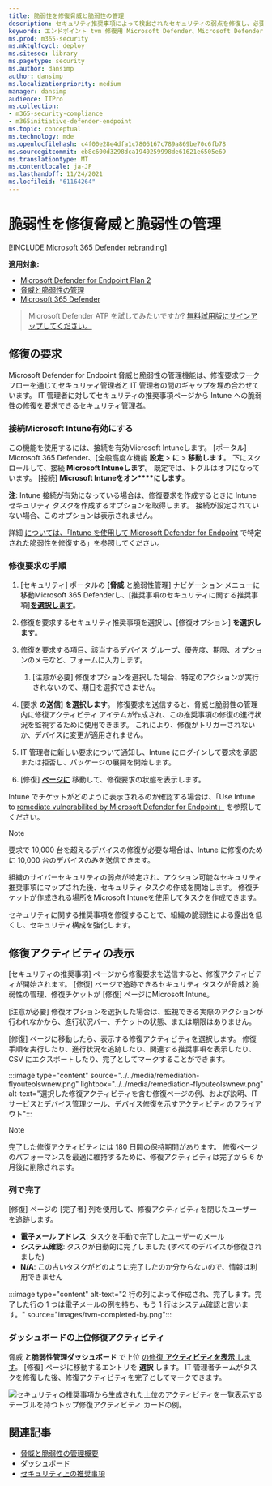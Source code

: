 ```yaml
---
title: 脆弱性を修復脅威と脆弱性の管理
description: セキュリティ推奨事項によって検出されたセキュリティの弱点を修復し、必要に応じて例外を作成脅威と脆弱性の管理。
keywords: エンドポイント tvm 修復用 Microsoft Defender、Microsoft Defender for Endpoint tvm、脅威と脆弱性の管理、脅威 & 脆弱性の管理、脅威& 脆弱性の管理 修復、tvm 修復 intune、tvm 修復 sccm
ms.prod: m365-security
ms.mktglfcycl: deploy
ms.sitesec: library
ms.pagetype: security
ms.author: dansimp
author: dansimp
ms.localizationpriority: medium
manager: dansimp
audience: ITPro
ms.collection:
- m365-security-compliance
- m365initiative-defender-endpoint
ms.topic: conceptual
ms.technology: mde
ms.openlocfilehash: c4f00e28e4dfa1c7806167c789a869be70c6fb78
ms.sourcegitcommit: eb8c600d3298dca1940259998de61621e6505e69
ms.translationtype: MT
ms.contentlocale: ja-JP
ms.lasthandoff: 11/24/2021
ms.locfileid: "61164264"
---
```

# <a name="remediate-vulnerabilities-with-threat-and-vulnerability-management"></a>脆弱性を修復脅威と脆弱性の管理

[!INCLUDE [Microsoft 365 Defender rebranding](../../includes/microsoft-defender.md)]

**適用対象:**
- [Microsoft Defender for Endpoint Plan 2](https://go.microsoft.com/fwlink/?linkid=2154037)
- [脅威と脆弱性の管理](next-gen-threat-and-vuln-mgt.md)
- [Microsoft 365 Defender](https://go.microsoft.com/fwlink/?linkid=2118804)

> Microsoft Defender ATP を試してみたいですか? [無料試用版にサインアップしてください。](https://signup.microsoft.com/create-account/signup?products=7f379fee-c4f9-4278-b0a1-e4c8c2fcdf7e&ru=https://aka.ms/MDEp2OpenTrial?ocid=docs-wdatp-portaloverview-abovefoldlink)

## <a name="request-remediation"></a>修復の要求

Microsoft Defender for Endpoint 脅威と脆弱性の管理機能は、修復要求ワークフローを通じてセキュリティ管理者と IT 管理者の間のギャップを埋め合わせています。 IT 管理者に対してセキュリティの推奨事項ページから Intune への脆弱性の修復を要求できるセキュリティ管理者。

### <a name="enable-microsoft-intune-connection"></a>接続Microsoft Intune有効にする

この機能を使用するには、接続を有効Microsoft Intuneします。 [ポータル] Microsoft 365 Defender、[全般高度な機能 **設定** \> **に** \> **移動します**。 下にスクロールして、接続 **Microsoft Intuneします**。 既定では、トグルはオフになっています。 [接続] **Microsoft Intuneをオン****にします**。

**注**: Intune 接続が有効になっている場合は、修復要求を作成するときに Intune セキュリティ タスクを作成するオプションを取得します。 接続が設定されていない場合、このオプションは表示されません。

詳細 [については、「Intune を使用して Microsoft Defender for Endpoint](/intune/atp-manage-vulnerabilities) で特定された脆弱性を修復する」を参照してください。

### <a name="remediation-request-steps"></a>修復要求の手順

1. [セキュリティ] ポータルの **[脅威** と脆弱性管理] ナビゲーション メニューに移動Microsoft 365 Defenderし、[推奨事項のセキュリティに関する推奨事項][**を選択します**](tvm-security-recommendation.md)。

2. 修復を要求するセキュリティ推奨事項を選択し、[修復オプション] **を選択します**。

3. 修復を要求する項目、該当するデバイス グループ、優先度、期限、オプションのメモなど、フォームに入力します。
    1. [注意が必要] 修復オプションを選択した場合、特定のアクションが実行されないので、期日を選択できません。

4. [要求 **の送信] を選択します**。 修復要求を送信すると、脅威と脆弱性の管理内に修復アクティビティ アイテムが作成され、この推奨事項の修復の進行状況を監視するために使用できます。 これにより、修復がトリガーされないか、デバイスに変更が適用されません。

5. IT 管理者に新しい要求について通知し、Intune にログインして要求を承認または拒否し、パッケージの展開を開始します。

6. [修復] [**ページに**](tvm-remediation.md) 移動して、修復要求の状態を表示します。

Intune でチケットがどのように表示されるのか確認する場合は、「Use Intune to [remediate vulnerabilited by Microsoft Defender for Endpoint」](/intune/atp-manage-vulnerabilities) を参照してください。

> [!NOTE]
> 要求で 10,000 台を超えるデバイスの修復が必要な場合は、Intune に修復のために 10,000 台のデバイスのみを送信できます。

組織のサイバーセキュリティの弱点が特定され、アクション可能なセキュリティ推奨事項にマップされた後、[](tvm-security-recommendation.md)セキュリティ タスクの作成を開始します。 修復チケットが作成される場所をMicrosoft Intuneを使用してタスクを作成できます。

セキュリティに関する推奨事項を修復することで、組織の脆弱性による露出を低くし、セキュリティ構成を強化します。

## <a name="view-your-remediation-activities"></a>修復アクティビティの表示

[セキュリティの推奨事項] ページから修復要求を送信すると、修復アクティビティが開始されます。 [修復] ページで追跡できるセキュリティ タスクが脅威と脆弱性の管理、修復チケットが [修復] ページにMicrosoft Intune。

[注意が必要] 修復オプションを選択した場合は、監視できる実際のアクションが行われなかから、進行状況バー、チケットの状態、または期限はありません。

[修復] ページに移動したら、表示する修復アクティビティを選択します。 修復手順を実行したり、進行状況を追跡したり、関連する推奨事項を表示したり、CSV にエクスポートしたり、完了としてマークすることができます。

:::image type="content" source="../../media/remediation-flyouteolswnew.png" lightbox="../../media/remediation-flyouteolswnew.png" alt-text="選択した修復アクティビティを含む修復ページの例、および説明、IT サービスとデバイス管理ツール、デバイス修復を示すアクティビティのフライアウト":::

> [!NOTE]
> 完了した修復アクティビティには 180 日間の保持期間があります。 修復ページのパフォーマンスを最適に維持するために、修復アクティビティは完了から 6 か月後に削除されます。

### <a name="completed-by-column"></a>列で完了

[修復] ページの [完了者] 列を使用して、修復アクティビティを閉じたユーザーを追跡します。

- **電子メール アドレス**: タスクを手動で完了したユーザーのメール
- **システム確認**: タスクが自動的に完了しました (すべてのデバイスが修復されました)
- **N/A**: この古いタスクがどのように完了したのか分からないので、情報は利用できません

:::image type="content" alt-text="2 行の列によって作成され、完了します。完了した行の 1 つは電子メールの例を持ち、もう 1 行はシステム確認と言います。" source="images/tvm-completed-by.png":::

### <a name="top-remediation-activities-in-the-dashboard"></a>ダッシュボードの上位修復アクティビティ

脅威 **と脆弱性管理ダッシュボード** で上位 [の修復 **アクティビティを表示** します](tvm-dashboard-insights.md)。 [修復] ページに移動するエントリを **選択** します。 IT 管理者チームがタスクを修復した後、修復アクティビティを完了としてマークできます。

![セキュリティの推奨事項から生成された上位のアクティビティを一覧表示するテーブルを持つトップ修復アクティビティ カードの例。](images/tvm-remediation-activities-card.png)

## <a name="related-articles"></a>関連記事

- [脅威と脆弱性の管理概要](next-gen-threat-and-vuln-mgt.md)
- [ダッシュボード](tvm-dashboard-insights.md)
- [セキュリティ上の推奨事項](tvm-security-recommendation.md)